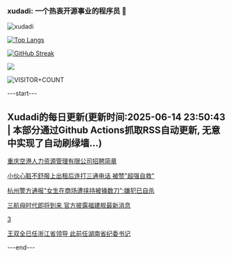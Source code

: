 ### xudadi: 一个热衷开源事业的程序员 👋

![xudadi](https://github-readme-stats-git-masterorgs-github-readme-stats-team.vercel.app/api?username=xudadi)

[![Top Langs](https://github-readme-stats.vercel.app/api/top-langs/?username=xudadi)](https://github.com/anuraghazra/github-readme-stats)

[![GitHub Streak](https://streak-stats.demolab.com?user=xudadi&locale=zh_Hans)](https://git.io/streak-stats)

![](https://raw.githubusercontent.com/xudadi/xudadi/main/assets/github-contribution-grid-snake.svg)

![VISITOR+COUNT](https://komarev.com/ghpvc/?username=xudadi&label=VISITOR+COUNT)


---start---

## Xudadi的每日更新(更新时间:2025-06-14 23:50:43 | 本部分通过Github Actions抓取RSS自动更新, 无意中实现了自动刷绿墙...)

[重庆空港人力资源管理有限公司招聘简章](https://www.gongkaoleida.com/article/2451464)

[小伙心脏不舒服上出租后连打三通电话 被赞"超强自救"](https://m.163.com/news/article/K214CTRM05345ARG.html)

[杭州警方通报"女生在商场遭挟持被捅数刀":嫌犯已自杀](https://m.163.com/news/article/K21LOV1R0514R9OJ.html)

[三航母时代即将到来 官方披露福建舰最新消息](https://m.163.com/news/article/K21ELPBH051482MP.html)

[3](https://m.163.com/touch/news/sub/domestic)

[王双全已任浙江省领导 此前任湖南省纪委书记](https://m.163.com/news/article/K21FD7C80530JPVV.html)

---end---
